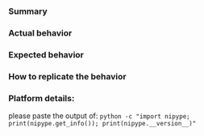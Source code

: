 ### Summary

### Actual behavior

### Expected behavior

### How to replicate the behavior

### Platform details:
please paste the output of: `python -c "import nipype; print(nipype.get_info()); print(nipype.__version__)"`
